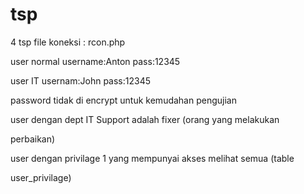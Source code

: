 # tsp
4 tsp
file koneksi : rcon.php

user normal 
username:Anton
pass:12345

user IT
usernam:John
pass:12345

password tidak di encrypt untuk kemudahan pengujian

user dengan dept IT Support adalah fixer (orang yang melakukan 

perbaikan)

user dengan privilage 1 yang mempunyai akses melihat semua (table 

user_privilage)
